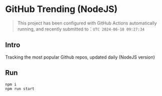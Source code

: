 # GitHub Trending (NodeJS)

> This project has been configured with GitHub Actions automatically running, and recently submitted to：`UTC 2024-06-18 09:27:34`

## Intro

Tracking the most popular Github repos, updated daily (NodeJS version)

## Run

```bash
npm i
npm run start
```
